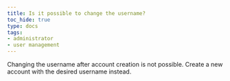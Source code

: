 ```yaml
---
title: Is it possible to change the username?
toc_hide: true
type: docs
tags:
- administrator
- user management
---
```

Changing the username after account creation is not possible. Create a new account with the desired username instead.